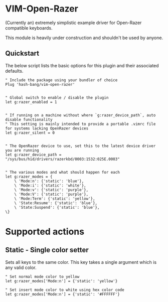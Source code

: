 VIM-Open-Razer
==============
(Currently an) extremely simplistic example driver for Open-Razer compatible keyboards.

This module is heavily under construction and shouldn't be used by anyone.


Quickstart
----------
The below script lists the basic options for this plugin and their associated defaults.


```vimscript
" Include the package using your bundler of choice
Plug 'hash-bang/vim-open-razer'


" Global switch to enable / disable the plugin
let g:razer_enabled = 1


" If running on a machine without where `g:razer_device_path`, auto disable functionality
" This setting is mainly intended to provide a portable .vimrc file for systems lacking OpenRazer devices
let g:razer_silent = 0


" The OpenRazer device to use, set this to the latest device driver you are running
let g:razer_device_path = "/sys/bus/hid/drivers/razerkbd/0003:1532:025E.0003"


" The various modes and what should happen for each
let g:razer_modes = {
	\ 'Mode:n': {'static': 'blue'},
	\ 'Mode:i': {'static': 'white'},
	\ 'Mode:v': {'static': 'purple'},
	\ 'Mode:V': {'static': 'purple'},
	\ 'Mode:Term': {'static': 'yellow'},
	\ 'State:Resume': {'static': 'blue'},
	\ 'State:Suspend': {'static': 'blue'},
\}
```

Supported actions
=================

Static - Single color setter
----------------------------
Sets all keys to the same color.
This key takes a single argument which is any valid color.

```vimscript
" Set normal mode color to yellow
let g:razer_modes['Mode:n'] = {'static': 'yellow'}

" Set insert mode color to white using hex color code
let g:razer_modes['Mode:n'] = {'static': '#FFFFFF'}
```
